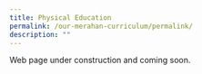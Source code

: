 ```yaml
---
title: Physical Education
permalink: /our-merahan-curriculum/permalink/
description: ""
---
```

Web page under construction and coming soon.